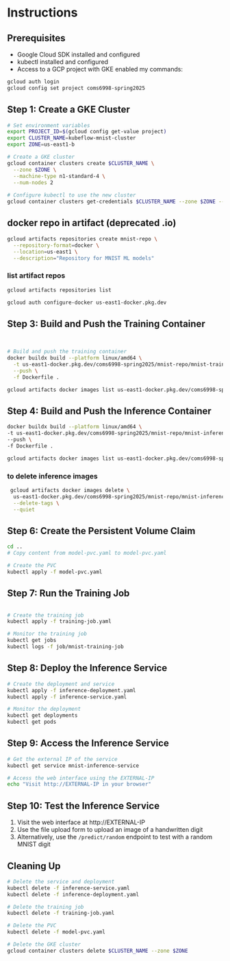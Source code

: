 # Instructions

## Prerequisites
- Google Cloud SDK installed and configured
- kubectl installed and configured
- Access to a GCP project with GKE enabled
my commands:
```bash
gcloud auth login
gcloud config set project coms6998-spring2025
```

## Step 1: Create a GKE Cluster

```bash
# Set environment variables
export PROJECT_ID=$(gcloud config get-value project)
export CLUSTER_NAME=kubeflow-mnist-cluster
export ZONE=us-east1-b

# Create a GKE cluster
gcloud container clusters create $CLUSTER_NAME \
  --zone $ZONE \
  --machine-type n1-standard-4 \
  --num-nodes 2
  
# Configure kubectl to use the new cluster
gcloud container clusters get-credentials $CLUSTER_NAME --zone $ZONE --project $PROJECT_ID
```

## docker repo in artifact (deprecated .io)
```bash
gcloud artifacts repositories create mnist-repo \
  --repository-format=docker \
  --location=us-east1 \
  --description="Repository for MNIST ML models"
  ```

### list artifact repos
```bash
gcloud artifacts repositories list
```


```bash
gcloud auth configure-docker us-east1-docker.pkg.dev


```
## Step 3: Build and Push the Training Container

```bash


# Build and push the training container
docker buildx build --platform linux/amd64 \
  -t us-east1-docker.pkg.dev/coms6998-spring2025/mnist-repo/mnist-training:latest \
  --push \
  -f Dockerfile .

gcloud artifacts docker images list us-east1-docker.pkg.dev/coms6998-spring2025/mnist-repo

```

## Step 4: Build and Push the Inference Container
```bash
docker buildx build --platform linux/amd64 \
-t us-east1-docker.pkg.dev/coms6998-spring2025/mnist-repo/mnist-inference:latest \
--push \
-f Dockerfile .

gcloud artifacts docker images list us-east1-docker.pkg.dev/coms6998-spring2025/mnist-repo
```
### to delete inference images
```bash
 gcloud artifacts docker images delete \
  us-east1-docker.pkg.dev/coms6998-spring2025/mnist-repo/mnist-inference \
  --delete-tags \
  --quiet
```

## Step 6: Create the Persistent Volume Claim

```bash
cd ..
# Copy content from model-pvc.yaml to model-pvc.yaml

# Create the PVC
kubectl apply -f model-pvc.yaml
```

## Step 7: Run the Training Job

```bash

# Create the training job
kubectl apply -f training-job.yaml

# Monitor the training job
kubectl get jobs
kubectl logs -f job/mnist-training-job
```

## Step 8: Deploy the Inference Service

```bash
# Create the deployment and service
kubectl apply -f inference-deployment.yaml
kubectl apply -f inference-service.yaml

# Monitor the deployment
kubectl get deployments
kubectl get pods
```

## Step 9: Access the Inference Service

```bash
# Get the external IP of the service
kubectl get service mnist-inference-service

# Access the web interface using the EXTERNAL-IP
echo "Visit http://EXTERNAL-IP in your browser"
```

## Step 10: Test the Inference Service

1. Visit the web interface at http://EXTERNAL-IP
2. Use the file upload form to upload an image of a handwritten digit
3. Alternatively, use the `/predict/random` endpoint to test with a random MNIST digit

## Cleaning Up

```bash
# Delete the service and deployment
kubectl delete -f inference-service.yaml
kubectl delete -f inference-deployment.yaml

# Delete the training job
kubectl delete -f training-job.yaml

# Delete the PVC
kubectl delete -f model-pvc.yaml

# Delete the GKE cluster
gcloud container clusters delete $CLUSTER_NAME --zone $ZONE
```
